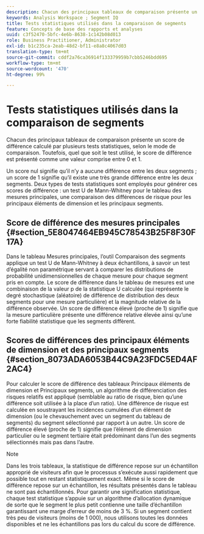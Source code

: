 ```yaml
---
description: Chacun des principaux tableaux de comparaison présente un score de différence calculé par plusieurs tests statistiques, selon le mode de comparaison. Toutefois, quel que soit le test utilisé, le score de différence est présenté comme une valeur comprise entre 0 et 1.
keywords: Analysis Workspace ; Segment IQ
title: Tests statistiques utilisés dans la comparaison de segments
feature: Concepts de base des rapports et analyses
uuid: c3f52470-5bfc-4e6b-8638-1c142b08d013
role: Business Practitioner, Administrator
exl-id: b1c235ca-2eab-48d2-bf11-e8a8c4067d03
translation-type: tm+mt
source-git-commit: cddf2a76ca36914f133379959b7cbb5246bdd695
workflow-type: tm+mt
source-wordcount: '470'
ht-degree: 99%

---
```


# Tests statistiques utilisés dans la comparaison de segments

Chacun des principaux tableaux de comparaison présente un score de différence calculé par plusieurs tests statistiques, selon le mode de comparaison. Toutefois, quel que soit le test utilisé, le score de différence est présenté comme une valeur comprise entre 0 et 1.

Un score nul signifie qu’il n’y a aucune différence entre les deux segments ; un score de 1 signifie qu’il existe une très grande différence entre les deux segments. Deux types de tests statistiques sont employés pour générer ces scores de différence : un test U de Mann-Whitney pour le tableau des mesures principales, une comparaison des différences de risque pour les principaux éléments de dimension et les principaux segments.

## Score de différence des mesures principales {#section_5E8047464EB945C78543B25F8F30F17A}

Dans le tableau Mesures principales, l’outil Comparaison des segments applique un test U de Mann-Whitney à deux échantillons, à savoir un test d’égalité non paramétrique servant à comparer les distributions de probabilité unidimensionnelles de chaque mesure pour chaque segment pris en compte. Le score de différence dans le tableau de mesures est une combinaison de la valeur p de la statistique U calculée (qui représente le degré stochastique (aléatoire) de différence de distribution des deux segments pour une mesure particulière) et la magnitude relative de la différence observée. Un score de différence élevé (proche de 1) signifie que la mesure particulière présente une différence relative élevée ainsi qu’une forte fiabilité statistique que les segments diffèrent.

## Scores de différences des principaux éléments de dimension et des principaux segments {#section_8073ADA6053B44C9A23FDC5ED4AF2AC4}

Pour calculer le score de différence des tableaux Principaux éléments de dimension et Principaux segments, un algorithme de différenciation des risques relatifs est appliqué (semblable au ratio de risque, bien qu’une différence soit utilisée à la place d’un ratio). Une différence de risque est calculée en soustrayant les incidences cumulées d’un élément de dimension (ou le chevauchement avec un segment du tableau de segments) du segment sélectionné par rapport à un autre. Un score de différence élevé (proche de 1) signifie que l’élément de dimension particulier ou le segment tertiaire était prédominant dans l’un des segments sélectionnés mais pas dans l’autre.

>[!NOTE]
>
>Dans les trois tableaux, la statistique de différence repose sur un échantillon approprié de visiteurs afin que le processus s’exécute aussi rapidement que possible tout en restant statistiquement exact. Même si le score de différence repose sur un échantillon, les résultats présentés dans le tableau ne sont pas échantillonnés. Pour garantir une signification statistique, chaque test statistique s’appuie sur un algorithme d’allocation dynamique de sorte que le segment le plus petit contienne une taille d’échantillon garantissant une marge d’erreur de moins de 3 %. Si un segment contient très peu de visiteurs (moins de 1 000), nous utilisons toutes les données disponibles et ne les échantillons pas lors du calcul du score de différence.
